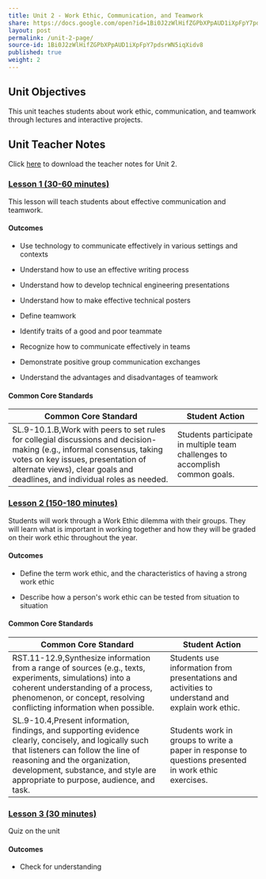 ```yaml
---
title: Unit 2 - Work Ethic, Communication, and Teamwork
share: https://docs.google.com/open?id=1Bi0J2zWlHifZGPbXPpAUD1iXpFpY7pdsrWN5iqXidv8
layout: post
permalink: /unit-2-page/
source-id: 1Bi0J2zWlHifZGPbXPpAUD1iXpFpY7pdsrWN5iqXidv8
published: true
weight: 2
---
```

## Unit Objectives

This unit teaches students about work ethic, communication, and teamwork through lectures and interactive projects.

## Unit Teacher Notes

Click <a href="https://docs.google.com/document/d/1mUM_eyD0E2XfdrCH64uMQhPRrIn1ZKY2ACEQTPcUmSE/edit?usp=sharing" target="_blank">here</a> to download the teacher notes for Unit 2.

### [Lesson 1 (30-60 minutes)](http://intro-to-engineering-design.lsupathways.org/2_unit_2/1_lesson_1/2018-08-13-unit-2---lesson-1/)

This lesson will teach students about effective communication and teamwork. 

#### Outcomes

* Use technology to communicate effectively in various settings and contexts

* Understand how to use an effective writing process

* Understand how to develop technical engineering presentations

* Understand how to make effective technical posters

* Define teamwork

* Identify traits of a good and poor teammate

* Recognize how to communicate effectively in teams

* Demonstrate positive group communication exchanges

* Understand the advantages and disadvantages of teamwork

#### Common Core Standards

| Common Core Standard                                                                                                                                                                                                                       |                                                               Student Action |
|--------------------------------------------------------------------------------------------------------------------------------------------------------------------------------------------------------------------------------------------|-----------------------------------------------------------------------------|
| SL.9-10.1.B,Work with peers to set rules for collegial discussions and decision-making (e.g., informal consensus, taking votes on key issues, presentation of alternate views), clear goals and deadlines, and individual roles as needed. | Students participate in multiple team challenges to accomplish common goals. |

### [Lesson 2 (150-180 minutes)](http://intro-to-engineering-design.lsupathways.org/2_unit_2/2_lesson_2/2018-08-13-unit-2---lesson-2/)

Students will work through a Work Ethic dilemma with their groups.  They will learn what is important in working together and how they will be graded on their work ethic throughout the year. 

#### Outcomes 

* Define the term work ethic, and the characteristics of having a strong work ethic

* Describe how a person's work ethic can be tested from situation to situation

#### Common Core Standards

| Common Core Standard                                                                                                                                                                                                                                            |                                                                                       Student Action |
|-----------------------------------------------------------------------------------------------------------------------------------------------------------------------------------------------------------------------------------------------------------------|-----------------------------------------------------------------------------------------------------|
| RST.11-12.9,Synthesize information from a range of sources (e.g., texts, experiments, simulations) into a coherent understanding of a process, phenomenon, or concept, resolving conflicting information when possible.                                         | Students use information from presentations and activities to understand and explain work ethic.     |
| SL.9-10.4,Present information, findings, and supporting evidence clearly, concisely, and logically such that listeners can follow the line of reasoning and the organization, development, substance, and style are appropriate to purpose, audience, and task. | Students work in groups to write a paper in response to questions presented in work ethic exercises. |

### [Lesson 3 (30 minutes)](http://intro-to-engineering-design.lsupathways.org/2_unit_2/3_lesson_3/) 

Quiz on the unit

#### Outcomes

* Check for understanding

